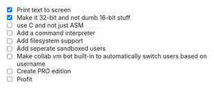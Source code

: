  - [x] Print text to screen
 - [x] Make it 32-bit and not dumb 16-bit stuff
 - [ ] use C and not just ASM
 - [ ] Add a command interpreter
 - [ ] Add filesystem support
 - [ ] Add seperate sandboxed users
 - [ ] Make collab vm bot built-in to automatically switch users based on username
 - [ ] Create PRO edition
 - [ ] Profit
